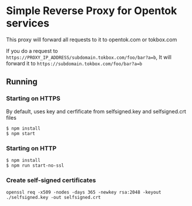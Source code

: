 # Simple Reverse Proxy for Opentok services

This proxy will forward all requests to it to opentok.com or tokbox.com

If you do a request to `https://PROXY_IP_ADDRESS/subdomain.tokbox.com/foo/bar?a=b`, It will forward it to `https://subdomain.tokbox.com/foo/bar?a=b`

## Running

### Starting on HTTPS

By default, uses key and cerfificate from selfsigned.key and selfsigned.crt files

```
$ npm install
$ npm start
```

### Starting on HTTP

```
$ npm install
$ npm run start-no-ssl
```

### Create self-signed certificates
```
openssl req -x509 -nodes -days 365 -newkey rsa:2048 -keyout ./selfsigned.key -out selfsigned.crt
```
